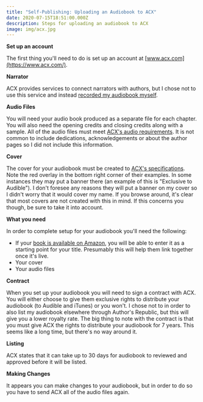 ```yaml
---
title: "Self-Publishing: Uploading an Audiobook to ACX"
date: 2020-07-15T18:51:00.000Z
description: Steps for uploading an audiobook to ACX
image: img/acx.jpg
---
```

**Set up an account**

The first thing you'll need to do is set up an account at [www.acx.com](https://www.acx.com/).

**Narrator**

ACX provides services to connect narrators with authors, but I chose not to use this service and instead [recorded my audiobook myself](/post/self-publishing-recording-an-audiobook/).

**Audio Files**

You will need your audio book produced as a separate file for each chapter. You will also need the opening credits and closing credits along with a sample. All of the audio files must meet [ACX's audio requirements](https://www.acx.com/help/acx-audio-submission-requirements/201456300). It is not common to include dedications, acknowledgements or about the author pages so I did not include this information.

**Cover**

The cover for your audiobook must be created to [ACX's specifications](https://audible-acx.custhelp.com/app/answers/detail/a_id/6654/kw/cover%20art). Note the red overlay in the bottom right corner of their examples. In some instances they may put a banner there (an example of this is "Exclusive to Audible"). I don't foresee any reasons they will put a banner on my cover so I didn't worry that it would cover my name. If you browse around, it's clear that most covers are not created with this in mind. If this concerns you though, be sure to take it into account.

**What you need**

In order to complete setup for your audiobook you'll need the following:

* If your [book is available on Amazon](/post/self-publishing-setting-up-an-amazon-ebook/), you will be able to enter it as a starting point for your title. Presumably this will help them link together once it's live.
* Your cover
* Your audio files

**Contract**

When you set up your audiobook you will need to sign a contract with ACX. You will either choose to give them exclusive rights to distribute your audiobook (to Audible and iTunes) or you won't. I chose not to in order to also list my audiobook elsewhere through Author's Republic, but this will give you a lower royalty rate. The big thing to note with the contract is that you must give ACX the rights to distribute your audiobook for 7 years. This seems like a long time, but there's no way around it.

**Listing**

ACX states that it can take up to 30 days for audiobook to reviewed and approved before it will be listed.

**Making Changes**

It appears you can make changes to your audiobook, but in order to do so you have to send ACX all of the audio files again.